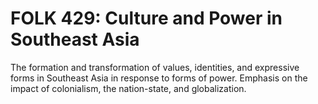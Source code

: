 # FOLK 429: Culture and Power in Southeast Asia

The formation and transformation of values, identities, and expressive forms in Southeast Asia in response to forms of power. Emphasis on the impact of colonialism, the nation-state, and globalization.